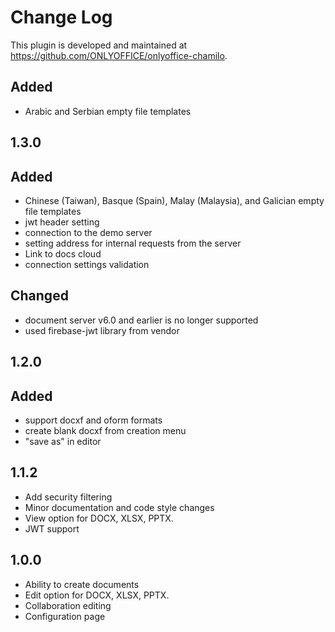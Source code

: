 # Change Log

This plugin is developed and maintained at https://github.com/ONLYOFFICE/onlyoffice-chamilo.

##
## Added
- Arabic and Serbian empty file templates

## 1.3.0
## Added
- Chinese (Taiwan), Basque (Spain), Malay (Malaysia), and Galician empty file templates
- jwt header setting
- connection to the demo server
- setting address for internal requests from the server
- Link to docs cloud
- connection settings validation

## Changed
- document server v6.0 and earlier is no longer supported
- used firebase-jwt library from vendor

## 1.2.0
## Added
- support docxf and oform formats
- create blank docxf from creation menu
- "save as" in editor

## 1.1.2
- Add security filtering
- Minor documentation and code style changes
- View option for DOCX, XLSX, PPTX.
- JWT support

## 1.0.0
- Ability to create documents
- Edit option for DOCX, XLSX, PPTX.
- Collaboration editing
- Configuration page
